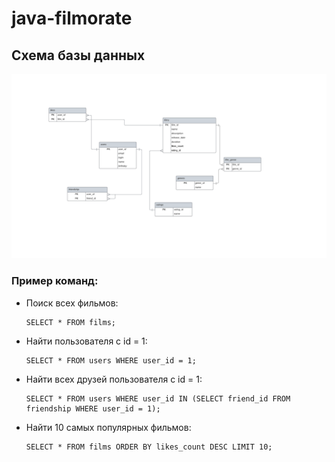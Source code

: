 # java-filmorate
## Схема базы данных

![Схема БД для java-filmorate](https://github.com/TanyaVyatkina/java-filmorate/blob/add-database/Database.png)

### Пример команд:
* Поиск всех фильмов:
  ```
  SELECT * FROM films;
  ```
* Найти пользователя с id = 1:
  ```
  SELECT * FROM users WHERE user_id = 1;
  ```
* Найти всех друзей пользователя с id = 1:
  ```
  SELECT * FROM users WHERE user_id IN (SELECT friend_id FROM friendship WHERE user_id = 1);
  ```
* Найти 10 самых популярных фильмов:
  ```
  SELECT * FROM films ORDER BY likes_count DESC LIMIT 10;
  ```
  

